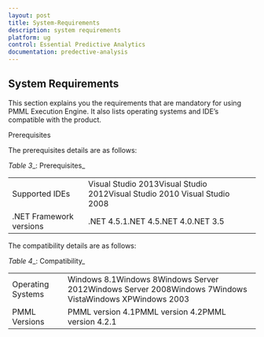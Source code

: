 ```yaml
---
layout: post
title: System-Requirements
description: system requirements
platform: ug
control: Essential Predictive Analytics
documentation: predective-analysis
---
```


## System Requirements

This section explains you the requirements that are mandatory for using PMML Execution Engine. It also lists operating systems and IDE’s compatible with the product.

Prerequisites

The prerequisites details are as follows:

_Table_ _3__: Prerequisites_

<table>
<tr>
<td>
Supported IDEs</td><td>
Visual Studio 2013Visual Studio 2012Visual Studio 2010 Visual Studio 2008 </td></tr>
<tr>
<td>
.NET Framework versions</td><td>
.NET 4.5.1.NET 4.5.NET 4.0.NET 3.5</td></tr>
</table>


The compatibility details are as follows:

_Table_ _4__: Compatibility_

<table>
<tr>
<td>
Operating Systems</td><td>
Windows 8.1Windows 8Windows Server 2012Windows Server 2008Windows 7Windows VistaWindows XPWindows 2003</td></tr>
<tr>
<td>
PMML Versions</td><td>
PMML version 4.1PMML version 4.2PMML version 4.2.1</td></tr>
</table>


